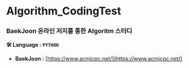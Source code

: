 # Algorithm_CodingTest

### BaekJoon 온라인 저지를 통한 Algoritm 스터디

**🛠 Language : `PYTHON`**

- **BaekJoon :** [https://www.acmicpc.net/](https://www.acmicpc.net/)
